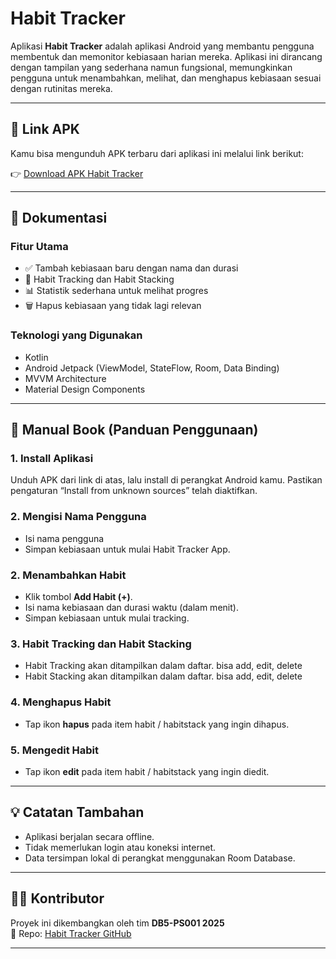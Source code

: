 # Habit Tracker

Aplikasi **Habit Tracker** adalah aplikasi Android yang membantu pengguna membentuk dan memonitor kebiasaan harian mereka. Aplikasi ini dirancang dengan tampilan yang sederhana namun fungsional, memungkinkan pengguna untuk menambahkan, melihat, dan menghapus kebiasaan sesuai dengan rutinitas mereka.

---

## 📲 Link APK

Kamu bisa mengunduh APK terbaru dari aplikasi ini melalui link berikut:

👉 [Download APK Habit Tracker](https://drive.google.com/drive/folders/169nOLeKQyCLCbxiX7mSL9IHIxGFoDQQa?usp=drive_link)  

---

## 📖 Dokumentasi

### Fitur Utama

- ✅ Tambah kebiasaan baru dengan nama dan durasi
- 📆 Habit Tracking dan Habit Stacking
- 📊 Statistik sederhana untuk melihat progres
- 🗑️ Hapus kebiasaan yang tidak lagi relevan
  

### Teknologi yang Digunakan

- Kotlin
- Android Jetpack (ViewModel, StateFlow, Room, Data Binding)
- MVVM Architecture
- Material Design Components

---

## 🧭 Manual Book (Panduan Penggunaan)

### 1. Install Aplikasi
Unduh APK dari link di atas, lalu install di perangkat Android kamu. Pastikan pengaturan “Install from unknown sources” telah diaktifkan.

### 2. Mengisi Nama Pengguna
- Isi nama pengguna
- Simpan kebiasaan untuk mulai Habit Tracker App.

### 2. Menambahkan Habit
- Klik tombol **Add Habit (+)**.
- Isi nama kebiasaan dan durasi waktu (dalam menit).
- Simpan kebiasaan untuk mulai tracking.

### 3. Habit Tracking dan Habit Stacking
- Habit Tracking akan ditampilkan dalam daftar. bisa add, edit, delete
- Habit Stacking akan ditampilkan dalam daftar. bisa add, edit, delete

### 4. Menghapus Habit
- Tap ikon **hapus** pada item habit / habitstack yang ingin dihapus.

### 5. Mengedit Habit
- Tap ikon **edit** pada item habit / habitstack yang ingin diedit.

---

## 💡 Catatan Tambahan

- Aplikasi berjalan secara offline.
- Tidak memerlukan login atau koneksi internet.
- Data tersimpan lokal di perangkat menggunakan Room Database.

---

## 🧑‍💻 Kontributor

Proyek ini dikembangkan oleh tim **DB5-PS001 2025**  
📍 Repo: [Habit Tracker GitHub](https://github.com/DB-05-2025/Habit-Tracker)

---
